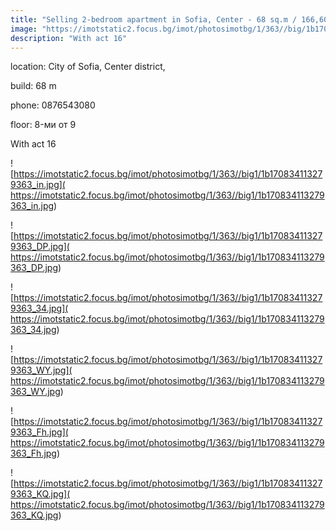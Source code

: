 ```yaml
---
title: "Selling 2-bedroom apartment in Sofia, Center - 68 sq.m / 166,600 EUR :: imot.bg Advertisement"
image: "https://imotstatic2.focus.bg/imot/photosimotbg/1/363//big/1b170834113279363_2J.jpg"
description: "With act 16"
---
```


location: City of Sofia, Center district,

build: 68 m

phone: 0876543080

floor: 8-ми от 9

With act 16


![https://imotstatic2.focus.bg/imot/photosimotbg/1/363//big1/1b170834113279363_in.jpg]( https://imotstatic2.focus.bg/imot/photosimotbg/1/363//big1/1b170834113279363_in.jpg)


![https://imotstatic2.focus.bg/imot/photosimotbg/1/363//big1/1b170834113279363_DP.jpg]( https://imotstatic2.focus.bg/imot/photosimotbg/1/363//big1/1b170834113279363_DP.jpg)


![https://imotstatic2.focus.bg/imot/photosimotbg/1/363//big1/1b170834113279363_34.jpg]( https://imotstatic2.focus.bg/imot/photosimotbg/1/363//big1/1b170834113279363_34.jpg)


![https://imotstatic2.focus.bg/imot/photosimotbg/1/363//big1/1b170834113279363_WY.jpg]( https://imotstatic2.focus.bg/imot/photosimotbg/1/363//big1/1b170834113279363_WY.jpg)


![https://imotstatic2.focus.bg/imot/photosimotbg/1/363//big1/1b170834113279363_Fh.jpg]( https://imotstatic2.focus.bg/imot/photosimotbg/1/363//big1/1b170834113279363_Fh.jpg)


![https://imotstatic2.focus.bg/imot/photosimotbg/1/363//big1/1b170834113279363_KQ.jpg]( https://imotstatic2.focus.bg/imot/photosimotbg/1/363//big1/1b170834113279363_KQ.jpg)


